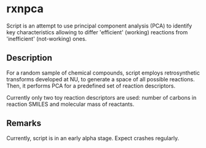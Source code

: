 # rxnpca

Script is an attempt to use principal component analysis (PCA) to identify key
characteristics allowing to differ 'efficient' (working) reactions from
'inefficient' (not-working) ones.


## Description

For a random sample of chemical compounds, script employs retrosynthetic
transforms developed at NU, to generate a space of all possible reactions. 
Then, it performs PCA for a predefined set of reaction descriptors.

Currently only two toy reaction descriptors are used: number of carbons in
reaction SMILES and molecular mass of reactants. 


## Remarks

Currently, script is in an early alpha stage. Expect crashes regularly.
